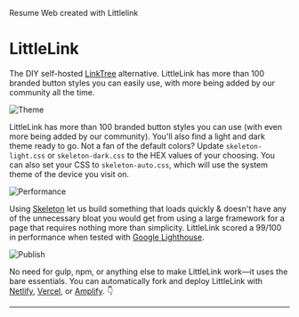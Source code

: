 Resume Web created with Littlelink

# LittleLink
The DIY self-hosted <a href="https://linktr.ee/" target="_blank" rel="noopener">LinkTree</a> alternative. LittleLink has more than 100 branded button styles you can easily use, with more being added by our community all the time.

![Theme](https://cdn.cottle.cloud/littlelink/themesupport.gif)

LittleLink has more than 100 branded button styles you can use (with even more being added by our community). You'll also find a light and dark theme ready to go. Not a fan of the default colors? Update `skeleton-light.css` or `skeleton-dark.css` to the HEX values of your choosing. You can also set your CSS to `skeleton-auto.css`, which will use the system theme of the device you visit on.

![Performance](https://cdn.cottle.cloud/littlelink/Lighthouse.svg)

Using [Skeleton](http://getskeleton.com/) let us build something that loads quickly & doesn't have any of the unnecessary bloat you would get from using a large framework for a page that requires nothing more than simplicity. LittleLink scored a 99/100 in performance when tested with [Google Lighthouse](https://developers.google.com/web/tools/lighthouse).

![Publish](https://cdn.cottle.cloud/littlelink/Publish.svg)

No need for gulp, npm, or anything else to make LittleLink work—it uses the bare essentials. You can automatically fork and deploy LittleLink with [Netlify](https://www.netlify.com/), [Vercel](https://vercel.com/), or [Amplify](https://aws.amazon.com/amplify). 👇️


---